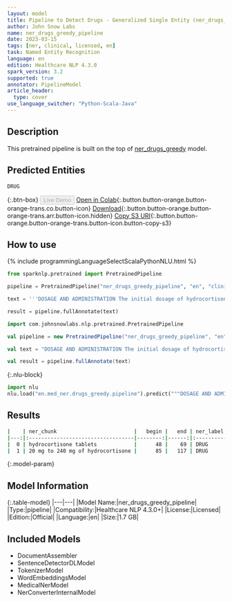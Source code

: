 ```yaml
---
layout: model
title: Pipeline to Detect Drugs - Generalized Single Entity (ner_drugs_greedy)
author: John Snow Labs
name: ner_drugs_greedy_pipeline
date: 2023-03-15
tags: [ner, clinical, licensed, en]
task: Named Entity Recognition
language: en
edition: Healthcare NLP 4.3.0
spark_version: 3.2
supported: true
annotator: PipelineModel
article_header:
  type: cover
use_language_switcher: "Python-Scala-Java"
---
```


## Description

This pretrained pipeline is built on the top of [ner_drugs_greedy](https://nlp.johnsnowlabs.com/2021/03/31/ner_drugs_greedy_en.html) model.

## Predicted Entities

`DRUG`


{:.btn-box}
<button class="button button-orange" disabled>Live Demo</button>
[Open in Colab](https://colab.research.google.com/github/JohnSnowLabs/spark-nlp-workshop/blob/master/healthcare-nlp/07.0.Pretrained_Clinical_Pipelines.ipynb){:.button.button-orange.button-orange-trans.co.button-icon}
[Download](https://s3.amazonaws.com/auxdata.johnsnowlabs.com/clinical/models/ner_drugs_greedy_pipeline_en_4.3.0_3.2_1678877919575.zip){:.button.button-orange.button-orange-trans.arr.button-icon.hidden}
[Copy S3 URI](s3://auxdata.johnsnowlabs.com/clinical/models/ner_drugs_greedy_pipeline_en_4.3.0_3.2_1678877919575.zip){:.button.button-orange.button-orange-trans.button-icon.button-copy-s3}

## How to use



<div class="tabs-box" markdown="1">
{% include programmingLanguageSelectScalaPythonNLU.html %}

```python
from sparknlp.pretrained import PretrainedPipeline

pipeline = PretrainedPipeline("ner_drugs_greedy_pipeline", "en", "clinical/models")

text = '''DOSAGE AND ADMINISTRATION The initial dosage of hydrocortisone tablets may vary from 20 mg to 240 mg of hydrocortisone per day depending on the specific disease entity being treated.'''

result = pipeline.fullAnnotate(text)
```
```scala
import com.johnsnowlabs.nlp.pretrained.PretrainedPipeline

val pipeline = new PretrainedPipeline("ner_drugs_greedy_pipeline", "en", "clinical/models")

val text = "DOSAGE AND ADMINISTRATION The initial dosage of hydrocortisone tablets may vary from 20 mg to 240 mg of hydrocortisone per day depending on the specific disease entity being treated."

val result = pipeline.fullAnnotate(text)
```


{:.nlu-block}
```python
import nlu
nlu.load("en.med_ner.drugs_greedy.pipeline").predict("""DOSAGE AND ADMINISTRATION The initial dosage of hydrocortisone tablets may vary from 20 mg to 240 mg of hydrocortisone per day depending on the specific disease entity being treated.""")
```

</div>

## Results

```bash
|    | ner_chunk                         |   begin |   end | ner_label   |   confidence |
|---:|:----------------------------------|--------:|------:|:------------|-------------:|
|  0 | hydrocortisone tablets            |      48 |    69 | DRUG        |       0.9923 |
|  1 | 20 mg to 240 mg of hydrocortisone |      85 |   117 | DRUG        |       0.7361 |
```

{:.model-param}
## Model Information

{:.table-model}
|---|---|
|Model Name:|ner_drugs_greedy_pipeline|
|Type:|pipeline|
|Compatibility:|Healthcare NLP 4.3.0+|
|License:|Licensed|
|Edition:|Official|
|Language:|en|
|Size:|1.7 GB|

## Included Models

- DocumentAssembler
- SentenceDetectorDLModel
- TokenizerModel
- WordEmbeddingsModel
- MedicalNerModel
- NerConverterInternalModel